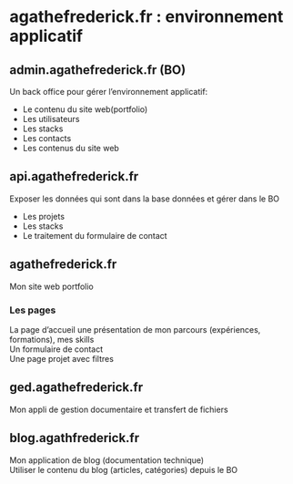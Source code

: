 # agathefrederick.fr : environnement applicatif 

## admin.agathefrederick.fr (BO)
Un back office pour gérer l’environnement applicatif: 
* Le contenu du site web(portfolio) 
* Les utilisateurs 
* Les stacks 
* Les contacts 
* Les contenus du site web
	 
## api.agathefrederick.fr
Exposer les données qui sont dans la base données et gérer dans le BO
* Les projets 
* Les stacks
* Le traitement du formulaire de contact

## agathefrederick.fr
Mon site web portfolio 

### Les pages		
La page d’accueil une présentation de mon parcours (expériences, formations), mes skills  
Un formulaire de contact  
Une page projet avec filtres  

## ged.agathefrederick.fr
Mon appli de gestion documentaire et transfert de fichiers 

## blog.agathfrederick.fr
Mon application de blog (documentation technique)  
Utiliser le contenu du blog (articles, catégories) depuis le BO 